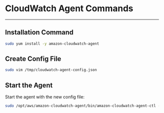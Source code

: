 # CloudWatch Agent Commands

---

## Installation Command

```bash
sudo yum install -y amazon-cloudwatch-agent
```

## Create Config File

```bash 
sudo vim /tmp/cloudwatch-agent-config.json 
```

## Start the Agent

Start the agent with the new config file:

```bash
sudo /opt/aws/amazon-cloudwatch-agent/bin/amazon-cloudwatch-agent-ctl -a fetch-config -m ec2 -c file:/tmp/cloudwatch-agent-config.json -s
```

